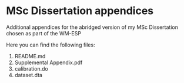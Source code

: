 # MSc Dissertation appendices
Additional appendices for the abridged version of my MSc Dissertation chosen as part of the WM-ESP

Here you can find the following files:
1. README.md
2. Supplemental Appendix.pdf
5. calibration.do
6. dataset.dta

